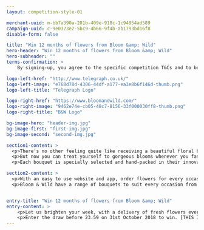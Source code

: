 ```yaml
---
layout: competition-style-01

merchant-uuid: m-bb7a390a-281b-409e-918c-1c94954ad589
campaign-uuid: c-9e0323e2-5bc9-4b66-9f4b-ab1793bd16f8
disable-form: false

title: "Win 12 months of flowers from Bloom &amp; Wild"
hero-header: "Win 12 months of flowers from Bloom &amp; Wild"
hero-subheader: ""
terms-confirmation: >
    By signing-up, you agree to the specific competition T&Cs and to become a registered user of the Telegraph Group. You'll have access to offers and competitions available to registered users. <a href="https://www.telegraph.co.uk/topics/about-us/3692012/Terms-and-Conditions.html">Terms&Conditions</a> <a href="https://www.telegraph.co.uk/topics/about-us/3691972/Privacy-and-Cookie-Policy.html">Privacy Policy</a>

logo-left-href: "http://www.telegraph.co.uk/"
logo-left-image: "e768d78d-4306-44df-a177-ea3e8b6f146d-thumb.png"
logo-left-title: "Telegraph Logo"

logo-right-href: "https://www.bloomandwild.com/"
logo-right-image: "9462e74e-cb05-48c7-8156-33f000030ff8-thumb.png"
logo-right-title: "B&W Logo"

bg-image-hero: "header-img.jpg"
bg-image-first: "first-img.jpg"
bg-image-second: "second-img.jpg"

section1-content: >
  <p>There's no other feeling quite like receiving a beautiful floral bouquet... then hunting around the house trying to find the right size vase to put it in.</p>
  <p>But now you can treat yourself to gorgeous blooms whenever you fancy as Bloom & Wild take extra care and attention to each bouquet they deliver. The British based florist are putting the fun back into flower gifting by designing exciting, on-trend bouquets of fresh flowers that are simple to send and even easier to receive.</p>
  <p>Each bouquet is specially selected and hand-packed in their innovative letterbox packaging, meaning you don't need to be in to receive your flowers.</p>

section2-content: >
  <p>With an easy to use website and app, order flowers for every occasion could not be simpler.</p>
  <p>Bloom & Wild have a range of bouquets to suit every occasion from Birthday blooms, letterbox plants to hand-tied seasonal bouquets.</p>


entry-title: "Win 12 months of flowers from Bloom &amp; Wild"
entry-content: >
    <p>Let us brighten your week, with a delivery of fresh flowers every week for a year, one lucky winner will receive a 12-month Bloom & Wild lux letterbox subscription.</p>
    <p>Enter the draw before 23.59 on 31st October 2018 to win. [THIS IS A DEMO]</p>
---
```


